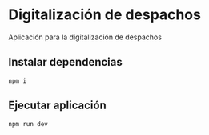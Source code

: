 # Digitalización de despachos

Aplicación para la digitalización de despachos

## Instalar dependencias

```
npm i
```

## Ejecutar aplicación

```
npm run dev
```
